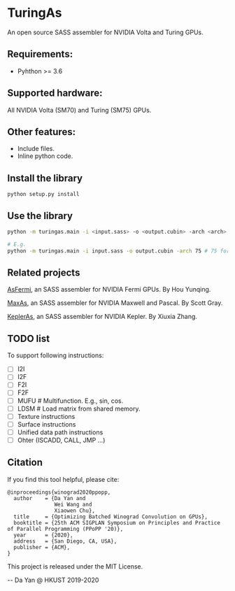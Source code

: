 # TuringAs
An open source SASS assembler for NVIDIA Volta and Turing GPUs.


## Requirements:
* Pyhthon >= 3.6


## Supported hardware:
All NVIDIA Volta (SM70) and Turing (SM75) GPUs.

## Other features:
* Include files.
* Inline python code.

## Install the library
```
python setup.py install
```


## Use the library
```bash
python -m turingas.main -i <input.sass> -o <output.cubin> -arch <arch>

# E.g.
python -m turingas.main -i input.sass -o output.cubin -arch 75 # 75 for Turing
```

## Related projects
[AsFermi](https://github.com/hyqneuron/asfermi), an SASS assembler for NVIDIA Fermi GPUs. By Hou Yunqing.

[MaxAs](https://github.com/NervanaSystems/maxas), an SASS assembler for NVIDIA Maxwell and Pascal. By Scott Gray.

[KeplerAs](https://github.com/PAA-NCIC/PPoPP2017_artifact), an SASS assembler for NVIDIA Kepler. By Xiuxia Zhang.


## TODO list
To support following instructions:
- [ ] I2I
- [ ] I2F
- [ ] F2I
- [ ] F2F
- [ ] MUFU # Multifunction. E.g., sin, cos.
- [ ] LDSM # Load matrix from shared memory.
- [ ] Texture instructions
- [ ] Surface instructions
- [ ] Unified data path instructions 
- [ ] Ohter (ISCADD, CALL, JMP ...)

## Citation
If you find this tool helpful, please cite:
```
@inproceedings{winograd2020ppopp,
  author    = {Da Yan and
               Wei Wang and
               Xiaowen Chu},
  title     = {Optimizing Batched Winograd Convolution on GPUs},
  booktitle = {25th ACM SIGPLAN Symposium on Principles and Practice of Parallel Programming (PPoPP '20)},
  year      = {2020},
  address   = {San Diego, CA, USA},
  publisher = {ACM},
}
```

This project is released under the MIT License.

-- Da Yan @ HKUST 2019-2020
